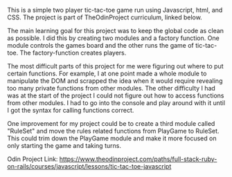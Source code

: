 This is a simple two player tic-tac-toe game run using Javascript, html, and CSS. The project is part of TheOdinProject curriculum, linked below. 

The main learning goal for this project was to keep the global code as clean as possible. I did this by creating two modules and a factory function. One module controls the games board and the other runs the game of tic-tac-toe. The factory-function creates players.

The most difficult parts of this project for me were figuring out where to put certain functions. For example, I at one point made a whole module to manipulate the DOM and scrapped the idea when it would require revealing too many private functions from other modules. The other difficulty I had was at the start of the project I could not figure out how to access functions from other modules. I had to go into the console and play around with it until I got the syntax for calling functions correct.

One improvement for my project could be to create a third module called "RuleSet" and move the rules related functions from PlayGame to RuleSet. This could trim down the PlayGame module and make it more focused on only starting the game and taking turns.

Odin Project Link: https://www.theodinproject.com/paths/full-stack-ruby-on-rails/courses/javascript/lessons/tic-tac-toe-javascript